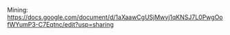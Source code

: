 Mining: https://docs.google.com/document/d/1aXaawCgUSjMwvj1qKNSJ7L0PwgOofWYumP3-C7Eqtnc/edit?usp=sharing
